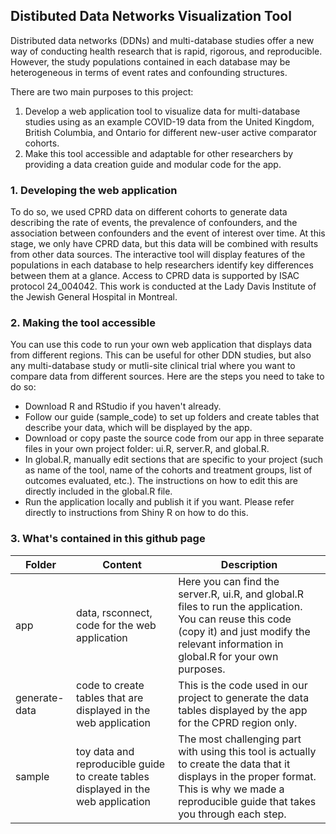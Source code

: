 ## Distibuted Data Networks Visualization Tool

Distributed data networks (DDNs) and multi-database studies offer a new way of conducting health research that is rapid, rigorous, and reproducible. 
However, the study populations contained in each database may be heterogeneous in terms of event rates and confounding structures.

There are two main purposes to this project: 
1. Develop a web application tool to visualize data for multi-database studies using as an example COVID-19 data from the United Kingdom, British Columbia, and Ontario for different new-user active comparator cohorts. 
2. Make this tool accessible and adaptable for other researchers by providing a data creation guide and modular code for the app.

### 1. Developing the web application

To do so, we used CPRD data on different cohorts to generate data describing the rate of events, the prevalence of confounders, and the association between confounders and the event of interest over time. 
At this stage, we only have CPRD data, but this data will be combined with results from other data sources. 
The interactive tool will display features of the populations in each database to help researchers identify key differences between them at a glance. 
Access to CPRD data is supported by ISAC protocol 24_004042. This work is conducted at the Lady Davis Institute of the Jewish General Hospital in Montreal.

### 2. Making the tool accessible

You can use this code to run your own web application that displays data from different regions. 
This can be useful for other DDN studies, but also any multi-database study or mutli-site clinical trial where you want to compare data from different sources. 
Here are the steps you need to take to do so: 
- Download R and RStudio if you haven't already. 
- Follow our guide (sample_code) to set up folders and create tables that describe your data, which will be displayed by the app. 
- Download or copy paste the source code from our app in three separate files in your own project folder: ui.R, server.R, and global.R. 
- In global.R, manually edit sections that are specific to your project (such as name of the tool, name of the cohorts and treatment groups, list of outcomes evaluated, etc.). The instructions on how to edit this are directly included in the global.R file.
- Run the application locally and publish it if you want. Please refer directly to instructions from Shiny R on how to do this.

### 3. What's contained in this github page

| Folder | Content | Description |
|-------------------------|------------------------|------------------------|
| app | data, rsconnect, code for the web application | Here you can find the server.R, ui.R, and global.R files to run the application. You can reuse this code (copy it) and just modify the relevant information in global.R for your own purposes. |
| generate-data | code to create tables that are displayed in the web application | This is the code used in our project to generate the data tables displayed by the app for the CPRD region only. |
| sample | toy data and reproducible guide to create tables displayed in the web application | The most challenging part with using this tool is actually to create the data that it displays in the proper format. This is why we made a reproducible guide that takes you through each step. |
